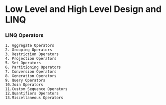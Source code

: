 # Low Level and High Level Design and LINQ

### LINQ Operators
    1. Aggregate Operators
    2. Grouping Operators
    3. Restriction Operators
    4. Projection Operators
    5. Set Operators
    6. Partitioning Operators
    7. Conversion Operators
    8. Generation Operators
    9. Query Operators
    10.Join Operators
    11.Custom Sequence Operators
    12.Quantifiers Operators
    13.Miscellaneous Operators